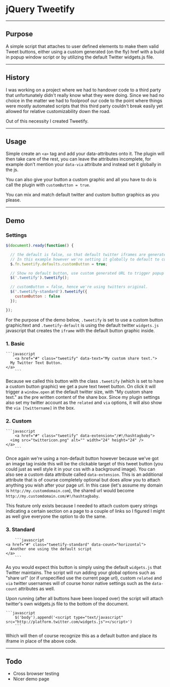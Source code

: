 # jQuery Tweetify
---
## Purpose
A simple script that attaches to user defined elements to make them valid Tweet buttons, either using a custom generated (on the fly) href with a build in popup window script or by utilizing the default Twitter widgets.js file.

---
## History
I was working on a project where we had to handover code to a third party that unfortunately didn't really know what they were doing.
Since we had no choice in the matter we had to foolproof our code to the point where things were mostly automated scripts that this third party couldn't break easily yet allowed for relative customizability down the road.

Out of this necessity I created Tweetify.

---
## Usage
Simple create an `<a>` tag and add your data-attributes onto it.
The plugin will then take care of the rest, you can leave the attributes incomplete, for example don't mention your `data-via` attribute and instead set it globally in the js.

You can also give your button a custom graphic and all you have to do is call the plugin with `customButton = true`.

You can mix and match default twitter and custom button graphics as you please.

---
## Demo

### Settings

```javascript
$(document).ready(function() {

  // the default is false, so that default twitter iframes are generated.
  // In this example however we're setting it globally to default to custom graphics/text.
  $.fn.tweetify.defaults.customButton = true;

  // Show no default button, use custom generated URL to trigger popup content
  $('.tweetify').tweetify();

  // customButton = false, hence we're using twitters original.
  $('.tweetify-standard').tweetify({
    customButton : false
  });

});
```

For the purpose of the demo below, `.tweetify` is set to use a custom button graphic/text and `.tweetify-default` is using the default twitter `widgets.js` javascript that creates the `iframe` with the default button graphic inside.

### 1. Basic

    ```javascript
		<a href="#" class="tweetify" data-text="My custom share text.">
      My Twitter Text Button.
    </a>
		```
    
Because we called this button with the class `.tweetify` (which is set to have a custom button graphic) we get a pure text tweet button.
On click it will trigger a `window.open` at the default twitter size, with "My custom share text." as the pre written content of the share box.
Since my plugin settings also set my twitter account as the `related` and `via` options, it will also show the `via [twittername]` in the box.

### 2. Custom

    ```javascript
		<a href="#" class="tweetify" data-extension="/#!/hashtagbaby">
      <img src="twittericon.png" alt="" width="24" height="24" />
    </a>
		```
    
Once again we're using a non-default button however because we've got an image tag inside this will be the clickable target of this tweet button (you could just as well style it in your css with a background image).
You can also see a custom data attribute called `data-extension`. This is an additional attribute that is of course completely optional but does allow you to attach anything you wish after your page url.
In this case (let's assume my domain is `http://my.customdomain.com`), the shared url would become `http://my.customdomain.com/#!/hashtagbaby`.

This feature only exists because I needed to attach custom query strings indicating a certain section on a page to a couple of links so I figured I might as well give everyone the option to do the same.

### 3. Standard

		```javascript
    <a href="#" class="tweetify-standard" data-count="horizontal">
      Another one using the default script
    </a>
		```
    
As you would expect this button is simply using the default `widgets.js` that Twitter maintains.
The script will run adding your global options such as "share url" (or if unspecified use the current page url), custom `related` and `via` twitter usernames will of course honor native settings such as the `data-count` attributes as well.

Upon running (after all buttons have been looped over) the script will attach twitter's own widgets.js file to the bottom of the document.

    ```javascript
		$('body').append('<script type="text/javascript" src="http://platform.twitter.com/widgets.js"></script>')
		```
    
Which will then of course recognize this as a default button and place its iframe in place of the above code.

---
## Todo

* Cross browser testing
* Nicer demo page